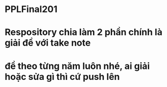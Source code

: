 # PPLFinal201
# Respository chia làm 2 phần chính là giải đề với take note
# đề theo từng năm luôn nhé, ai giải hoặc sửa gì thì cứ push lên